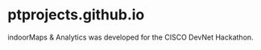 ptprojects.github.io
====================

indoorMaps & Analytics was developed for the CISCO DevNet Hackathon.
